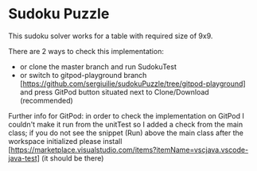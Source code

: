 # Sudoku Puzzle

This sudoku solver works for a table with required size of 9x9.

There are 2 ways to check this implementation: 
- or clone the master branch and run SudokuTest
- or switch to gitpod-playground branch [https://github.com/sergiuilie/sudokuPuzzle/tree/gitpod-playground] and press GitPod button situated next to Clone/Download (recommended) 


Further info for GitPod: in order to check the implementation on GitPod I couldn't make it run from the unitTest so I added a check from the main class; if you do not see the snippet (Run) above the main class after the workspace initialized please install [https://marketplace.visualstudio.com/items?itemName=vscjava.vscode-java-test] (it should be there)
